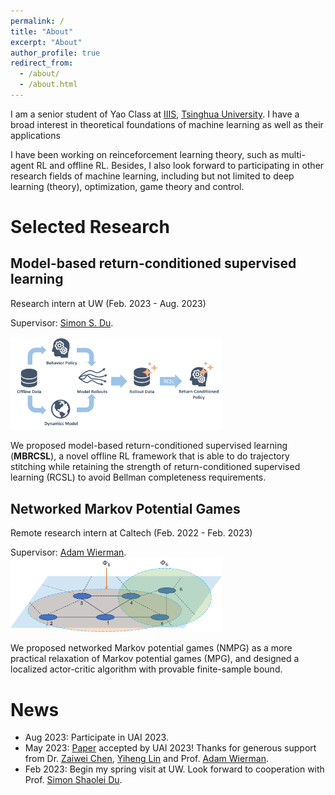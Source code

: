 ```yaml
---
permalink: /
title: "About"
excerpt: "About"
author_profile: true
redirect_from: 
  - /about/
  - /about.html
---
```


I am a senior student of Yao Class at [IIIS](https://iiis.tsinghua.edu.cn/en/), [Tsinghua University](https://www.tsinghua.edu.cn/en/). 
I have a broad interest in theoretical foundations of machine learning as well as their applications 

I have been working on reinceforcement learning theory, such as multi-agent
RL and offline RL. Besides, I also look forward to participating in other research fields of machine learning, including but not limited to deep learning (theory), optimization, game theory and control. 

# Selected Research
<!-- - June 2023 - now: Optimization, supervised by Prof. [Jingzhao Zhang](https://sites.google.com/view/jingzhao/home). We hope to extend parameter-free optimization in stochastic gradient setting. -->
## Model-based return-conditioned supervised learning
Research intern at UW (Feb. 2023 - Aug. 2023)

Supervisor: [Simon S. Du](https://simonshaoleidu.com/). 
<!-- ![mbrcsl](../images/mbrcsl.png) -->
 <img src="../images/mbrcsl.png" style="zoom:33%;" />

We proposed model-based return-conditioned supervised learning (**MBRCSL**), a novel offline RL framework that is able to do trajectory stitching while retaining the strength of return-conditioned supervised learning (RCSL) to avoid Bellman completeness requirements.

<!-- - Feb 2023 - now: Offline RL, supervised by Prof. [Simon Shaolei Du](https://simonshaoleidu.com/) at University of Washington. We aim to discover advantages of decision transformer (DT) over classical offline RL algorithms from theoretical perspective, and improve DT to cope with issue of trajectory stitching.  -->

## Networked Markov Potential Games
Remote research intern at Caltech (Feb. 2022 - Feb. 2023)

Supervisor: [Adam Wierman](https://adamwierman.com/).
<img src="../images/NMPG.png" style="zoom:33%;" />

We proposed networked Markov potential games (NMPG) as a more practical relaxation of Markov potential games (MPG), and designed a localized actor-critic algorithm with provable finite-sample bound.

<!-- - Feb 2022 - Feb 2023: Networked MARL, supervised (remotely) by Prof. [Adam Wierman](https://adamwierman.com/) at Caltech. We introduced a class of networked Markov potential games, designed a localized actor-critic algorithm and derived the first finite-sample bound for multi-agent competitive games that is independent of the number of agents. See our paper on [arXiv](https://arxiv.org/abs/2303.04865). -->

<!-- # Skills
- Proficient in mathematical knowledge for ML research: calculus, linear algebra, abstract algebra, probability theory and optimization. 
- Experienced in common programming language: C++, Python, Go, Verilog.
- Familiar with AI frameworks: Pytorch -->

# News
- Aug 2023: Participate in UAI 2023.
- May 2023: [Paper](https://arxiv.org/abs/2303.04865) accepted by UAI 2023! Thanks for generous support from Dr. [Zaiwei Chen](https://www.zaiweichen.com/home), [Yiheng Lin](https://yihenglin97.github.io/) and Prof. [Adam Wierman](https://adamwierman.com/).
- Feb 2023: Begin my spring visit at UW. Look forward to cooperation with Prof. [Simon Shaolei Du](https://simonshaoleidu.com/).